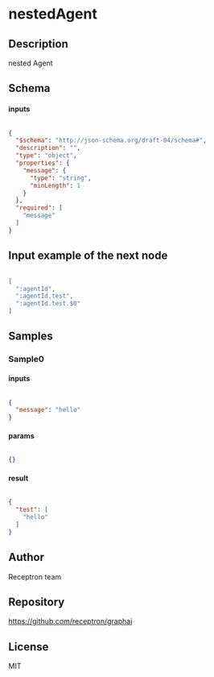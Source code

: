 # nestedAgent

## Description

nested Agent

## Schema

#### inputs

```json

{
  "$schema": "http://json-schema.org/draft-04/schema#",
  "description": "",
  "type": "object",
  "properties": {
    "message": {
      "type": "string",
      "minLength": 1
    }
  },
  "required": [
    "message"
  ]
}

````

## Input example of the next node

```json

[
  ":agentId",
  ":agentId.test",
  ":agentId.test.$0"
]

````

## Samples

### Sample0

#### inputs

```json

{
  "message": "hello"
}

````

#### params

```json

{}

````

#### result

```json

{
  "test": [
    "hello"
  ]
}

````

## Author

Receptron team

## Repository

https://github.com/receptron/graphai

## License

MIT

